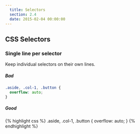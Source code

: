 ```yaml
---
  title: Selectors
  section: 2.4
  date: 2015-02-04 00:00:00
---
```


## CSS Selectors

### Single line per selector

Keep individual selectors on their own lines.

##### Bad

```css
.aside, .col-1, .button {
  overflow: auto;
}
```

##### Good

{% highlight css %}
.aside,
.col-1,
.button {
  overflow: auto;
}
{% endhighlight %}
